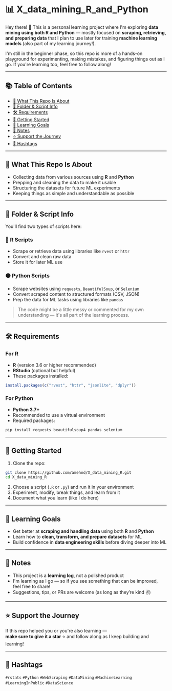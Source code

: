 # 📊 X_data_mining_R_and_Python

Hey there! 👋 This is a personal learning project where I'm exploring **data mining using both R and Python** — mostly focused on **scraping, retrieving, and preparing data** that I plan to use later for training **machine learning models** (also part of my learning journey!).

I'm still in the beginner phase, so this repo is more of a hands-on playground for experimenting, making mistakes, and figuring things out as I go. If you're learning too, feel free to follow along!

---

## 📚 Table of Contents

- [🧠 What This Repo Is About](#-what-this-repo-is-about)
- [📁 Folder & Script Info](#-folder--script-info)
- [🛠 Requirements](#-requirements)
- [🚀 Getting Started](#-getting-started)
- [🌱 Learning Goals](#-learning-goals)
- [💬 Notes](#-notes)
- [⭐️ Support the Journey](#-support-the-journey)
- [🔖 Hashtags](#hashtags)

---

## 🧠 What This Repo Is About

- Collecting data from various sources using **R** and **Python**  
- Prepping and cleaning the data to make it usable  
- Structuring the datasets for future ML experiments  
- Keeping things as simple and understandable as possible  

---

## 📁 Folder & Script Info

You'll find two types of scripts here:

### 🔵 R Scripts

- Scrape or retrieve data using libraries like `rvest` or `httr`  
- Convert and clean raw data  
- Store it for later ML use  

### 🟠 Python Scripts

- Scrape websites using `requests`, `BeautifulSoup`, or `Selenium`  
- Convert scraped content to structured formats (CSV, JSON)  
- Prep the data for ML tasks using libraries like `pandas`  

> The code might be a little messy or commented for my own understanding — it's all part of the learning process.

---

## 🛠 Requirements

### For R

- **R** (version 3.6 or higher recommended)  
- **RStudio** (optional but helpful)  
- These packages installed:

```r
install.packages(c("rvest", "httr", "jsonlite", "dplyr"))
```

### For Python

- **Python 3.7+**  
- Recommended to use a virtual environment  
- Required packages:

```bash
pip install requests beautifulsoup4 pandas selenium
```

---

## 🚀 Getting Started

1. Clone the repo:

```bash
git clone https://github.com/amehnd/X_data_mining_R.git
cd X_data_mining_R
```

2. Choose a script (`.R` or `.py`) and run it in your environment  
3. Experiment, modify, break things, and learn from it  
4. Document what you learn (like I do here)

---

## 🌱 Learning Goals

- Get better at **scraping and handling data** using both **R** and **Python**  
- Learn how to **clean, transform, and prepare datasets** for ML  
- Build confidence in **data engineering skills** before diving deeper into ML  

---

## 💬 Notes

- This project is a **learning log**, not a polished product  
- I'm learning as I go — so if you see something that can be improved, feel free to share!  
- Suggestions, tips, or PRs are welcome (as long as they’re kind ✌️)  

---

## ⭐️ Support the Journey

If this repo helped you or you're also learning —  
**make sure to give it a star** ⭐️ and follow along as I keep building and learning!

---

## 🔖 Hashtags

`#rstats` `#Python` `#WebScraping` `#DataMining` `#MachineLearning` `#LearningInPublic` `#DataScience`
